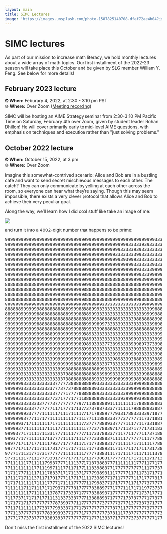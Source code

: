 ```yaml
---
layout: main
title: SIMC Lectures
image: 'https://images.unsplash.com/photo-1587825140708-dfaf72ae4b04?ixlib=rb-4.0.3&ixid=M3wxMjA3fDB8MHxwaG90by1wYWdlfHx8fGVufDB8fHx8fA%3D%3D&auto=format&fit=crop&w=1170&q=80'
---
```


# SIMC lectures

As part of our mission to increase math literacy, we hold monthly lectures about a wide array of math topics. Our first installment of the 2022-23 season will take place this October and be given by SLG member William Y. Feng. See below for more details!

## February 2023 lecture

**⏰ When:** Feburary 4, 2022, at 2:30 - 3:10 pm PST  
🌐 **Where:** Over Zoom ([Meeting recording](https://drive.google.com/file/d/1UY1SFNQs-o1oUrcWRnXjK9rE32vzZKRE/view?usp=sharing))

SIMC will be hosting an AIME Strategy seminar from 2:30-3:10 PM Pacific Time on Saturday, February 4th over Zoom, given by student leader Rohan Dhillon! He will cover primarily early to mid-level AIME questions, with emphasis on techniques and execution rather than "just solving problems."

## October 2022 lecture

**⏰ When:** October 15, 2022, at 3 pm  
🌐 **Where:** Over Zoom

Imagine this somewhat-contrived scenario: Alice and Bob are in a bustling cafe and want to send secret mischievous messages to each other. The catch? They can only communicate by yelling at each other across the room, so everyone can hear what they’re saying. Though this may seem impossible, there exists a very clever protocol that allows Alice and Bob to achieve their very peculiar goal.

Along the way, we’ll learn how I did cool stuff like take an image of me:

![](https://drive.google.com/uc?export=view&id=1p8AUTjC2S-Lzf8XNO0AIQgz2cqL1I8_y)

and turn it into a 4902-digit number that happens to be prime:

<div class="flex justify-center w-full mb-3">
<pre class="inline-block text-[0.4rem] leading-[1.1]">
99999999999999999999999999999999999999999999999999999999933333399999333339999999999999
99999999999999999999999999999999999999999999999333339393333333939993333333333399999999
99999999999999999999999999999999999999999999333339393333333333333333333333333333339999
99999999999999999999999999999999999999999933333333993333333333339933999933939393333999
99999999999999999999999999999999999999999999393999333333333333339999999999999993333999
99999999999999999999999999999999999999999999999993333333933333999999999999993933333999
99999999999999999999999999999999999999999999999999933333999999999999999999999933333999
99999999999999999999999999999999999999999999999999993339999999999999999999999999993999
88999899989999999999999999999999999999888888889999993999999999999999999999999999999999
88888888888889999999999999999999988888888888888888889999999999999999999999999999999999
88888888888889999999999999999988888888888888888888888888999999999999999999999999999999
88888888888888889999999999999988888888888888888888888888889999999999999999999999999999
88888888888888888899889999999988888888888999999999988888888999999999999999999999999999
88888888999888888888888999999888889993333333333333339999888899999999999999999999999999
88888899999998888888888899998888899933333333333333333339988899999999999999999999999999
88999999999988888888888899998888999333333333333333333999998889989989999999888999999999
98999999999999888888888888888888999988888889333339888888899889988888888988888888999988
99999999999988888888888888888889999899733333933333333333989889998888888888888888888898
99999999999998888888888899998889993398888883333393888888899989988888999988888888888998
99999999999999988899999999999988933333333333933399333333399988888999888888888888888888
99999999999999999999999999998338993333333333939399933333399998989998888888899888888888
99999999999999999999999999998998993333773399333399989737399888888888888999999998888888
99999999999999999999999999999899993333333333333339933333339888888888999999999999988888
99999999999999399999999999999999899333333393999999933333399899999999999999999999998888
99999999999999333399999999999999999333333989833938889333398999999999999999999999999988
99999939999939333339999999888888888933377333339993393339989999999999999999999999999999
99999333339333333333999388888888888899333333333393333398888999999999999999999999999999
99999933333333333333937988888888888939899333333393339988888888999999999999999999999999
99999999333333333333337388888888889333399998999999899888888888839999999999999999999999
99999993333333333337777738888888899333333333333339999888888888839999999999999999999999
99999933333333333377737737888888889333333333333999999888888888893999999999999999999999
99999993333333333337777177778888888933333333339999999888888888873999999999999999999999
99999333333333333773717771771188888889333333939999939888888889733333999999999999999999
99999333333333777737777777779771188888891111111111788888888377733337733399999999999999
99999933333777777711717771713773737887333771111179888888388777733771711777339999999999
99999999337777111111711171111771717888977793317883333397187777771771111117773999999999
99999993777117177111111111771117711188833377737777711737188177771111111177777399999999
99999937171111111717111111111773777788893377771117711733188777771117111117717373888888
99999377111111171111771111111117773778839717711371777173118333771111111113777177398888
99993771711117113317771111777771173378833771177117771173718833771171111113771177738888
99937717711111171377771111711177773388837111117777771117778893777771111117713777173888
99977171171771111793771777311717177388831771111171711111778883778877111113371777773738
99777171177117111731777171771117177388931171177117171173173889888898711779377117777773
97771711317717317777771111111177777388311171711171117111137888889888781173371111117777
97711111771117773391777717717171177388317777717171711117171388388838871773797771117777
77111111771111179937777111137717137388377711111111777117717788837887777173997771111111
77111111111771119971117711717711133988377177777777771117773798889737773379933117171111
71711777111171117833717171137177779389311177777117117317177198887777171178977711777117
17111717111371171791777117717111173389771711777771171777731779883777777799977777717711
71717111111711117777171111777771179983771717777117177737777779883377771799377777711111
71111117117111717179371777317777733889777177711171711977373733989377777799711171117711
11111111177111111378771733371777733889371777777717717371777177998333777789377371771779
71177371717171771113133733377771338889371777717373777717737773398933737798973737337797
71717717177777777778739977711777777773777773777137733737177777398833777778897773773777
77117111111177337779933371771737777777777377117777777737777737798889337779883773373777
77711377777737778399393771777177777777737311177377777777777377798889337773888393371777
17771777373777733893937777777777177713337717777737377777717777377777777779888893124893
</pre>
</div>

Don't miss the first installment of the 2022 SIMC lectures!

